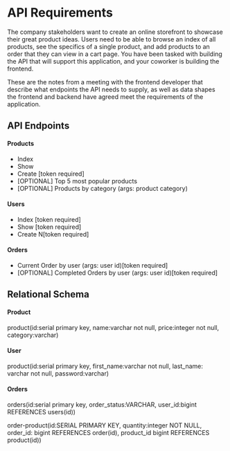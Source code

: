 # API Requirements
The company stakeholders want to create an online storefront to showcase their great product ideas. Users need to be able to browse an index of all products, see the specifics of a single product, and add products to an order that they can view in a cart page. You have been tasked with building the API that will support this application, and your coworker is building the frontend.

These are the notes from a meeting with the frontend developer that describe what endpoints the API needs to supply, as well as data shapes the frontend and backend have agreed meet the requirements of the application. 

## API Endpoints
#### Products
- Index 
- Show
- Create [token required]
- [OPTIONAL] Top 5 most popular products 
- [OPTIONAL] Products by category (args: product category)

#### Users
- Index [token required]
- Show [token required]
- Create N[token required]

#### Orders
- Current Order by user (args: user id)[token required]
- [OPTIONAL] Completed Orders by user (args: user id)[token required]

## Relational Schema
#### Product
product(id:serial primary key, name:varchar not null, price:integer not null, category:varchar)


#### User
product(id:serial primary key, first_name:varchar not null, last_name: varchar not null, password:varchar)

#### Orders
orders(id:serial primary key, order_status:VARCHAR, user_id:bigint REFERENCES users(id))

order-product(id:SERIAL PRIMARY KEY, quantity:integer NOT NULL, order_id: bigint REFERENCES order(id), product_id bigint REFERENCES product(id))

